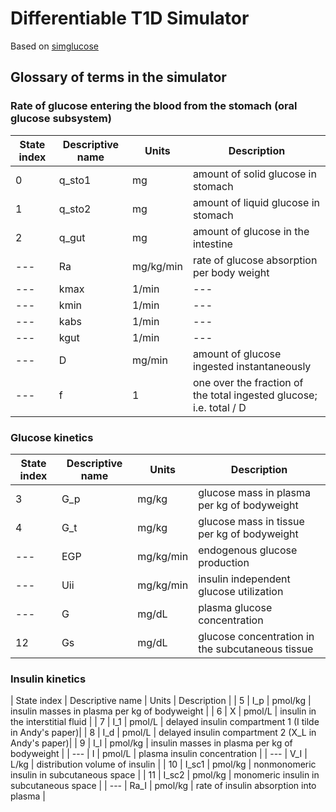 # Differentiable T1D Simulator

Based on [simglucose](https://github.com/jxx123/simglucose/)

## Glossary of terms in the simulator
### Rate of glucose entering the blood from the stomach (oral glucose subsystem)

| State index | Descriptive name | Units | Description |
| --- | --- | --- | --- |
| 0 | q_sto1 | mg | amount of solid glucose in stomach |
| 1 | q_sto2 | mg | amount of liquid glucose in stomach |
| 2 | q_gut | mg | amount of glucose in the intestine |
| --- | Ra | mg/kg/min | rate of glucose absorption per body weight |
| --- | kmax | 1/min | --- |
| --- | kmin | 1/min | --- |
| --- | kabs | 1/min | --- |
| --- | kgut | 1/min | --- |
| --- | D | mg/min | amount of glucose ingested instantaneously |
| --- | f | 1 | one over the fraction of the total ingested glucose; i.e. total / D |

### Glucose kinetics

| State index | Descriptive name | Units | Description |
| --- | --- | --- | --- |
| 3 | G_p | mg/kg | glucose mass in plasma per kg of bodyweight |
| 4 | G_t | mg/kg | glucose mass in tissue per kg of bodyweight |
| --- | EGP | mg/kg/min | endogenous glucose production |
| --- | Uii | mg/kg/min | insulin independent glucose utilization |
| --- | G | mg/dL | plasma glucose concentration |
| 12  | Gs | mg/dL | glucose concentration in the subcutaneous tissue |

### Insulin kinetics

| State index | Descriptive name | Units | Description |
| 5 | I_p | pmol/kg | insulin masses in plasma per kg of bodyweight |
| 6 | X | pmol/L | insulin in the interstitial fluid |
| 7 | I_1 | pmol/L | delayed insulin compartment 1 (I tilde in Andy's paper)|
| 8 | I_d | pmol/L | delayed insulin compartment 2 (X_L in Andy's paper)|
| 9 | I_l | pmol/kg | insulin masses in plasma per kg of bodyweight |
| --- | I | pmol/L | plasma insulin concentration |
| --- | V_I | L/kg | distribution volume of insulin |
| 10 | I_sc1 | pmol/kg | nonmonomeric insulin in subcutaneous space |
| 11 | I_sc2 | pmol/kg | monomeric insulin in subcutaneous space |
| --- | Ra_I | pmol/kg | rate of insulin absorption into plasma |

